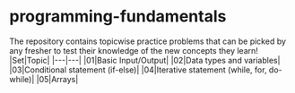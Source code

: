 # programming-fundamentals
The repository contains topicwise practice problems that can be picked by any fresher to test their knowledge of the new concepts they learn!
|Set|Topic|
|---|---|
|01|Basic Input/Output|
|02|Data types and variables|
|03|Conditional statement (if-else)|
|04|Iterative statement (while, for, do-while)|
|05|Arrays|
